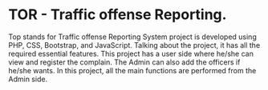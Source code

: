 # TOR - Traffic offense Reporting.
Top stands for Traffic offense Reporting System project is developed using PHP, CSS, Bootstrap, and JavaScript. Talking about the project, it has all the required essential features. This project has a user side where he/she can view and register the complain. The Admin can also add the officers if he/she wants. In this project, all the main functions are performed from the Admin side.

